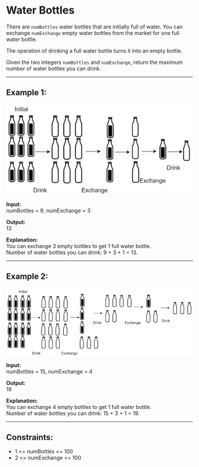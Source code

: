# Water Bottles

There are `numBottles` water bottles that are initially full of water. You can exchange `numExchange` empty water bottles from the market for one full water bottle.

The operation of drinking a full water bottle turns it into an empty bottle.

Given the two integers `numBottles` and `numExchange`, return the maximum number of water bottles you can drink.

---

## Example 1:

![Example1](Example1.png)

**Input:**  
numBottles = 9, numExchange = 3

**Output:**  
13

**Explanation:**  
You can exchange 3 empty bottles to get 1 full water bottle.  
Number of water bottles you can drink: 9 + 3 + 1 = 13.

---

## Example 2:

![Example2](Example2.png)

**Input:**  
numBottles = 15, numExchange = 4

**Output:**  
19

**Explanation:**  
You can exchange 4 empty bottles to get 1 full water bottle.  
Number of water bottles you can drink: 15 + 3 + 1 = 19.

---

## Constraints:

- 1 <= numBottles <= 100
- 2 <= numExchange <= 100
